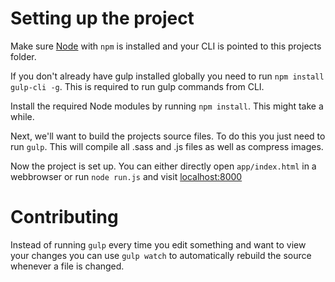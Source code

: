 # Setting up the project
Make sure [Node](https://nodejs.org/en/) with `npm` is installed and your CLI is pointed to this projects folder.

If you don't already have gulp installed globally you need to run `npm install gulp-cli -g`. This is required to run gulp commands from CLI.

Install the required Node modules by running `npm install`. This might take a while.

Next, we'll want to build the projects source files. To do this you just need to run `gulp`. This will compile all .sass and .js files as well as compress images.

Now the project is set up. You can either directly open `app/index.html` in a webbrowser or run `node run.js` and visit [localhost:8000](http://localhost:8000)

# Contributing

Instead of running `gulp` every time you edit something and want to view your changes you can use `gulp watch` to automatically rebuild the source whenever a file is changed.
